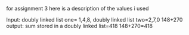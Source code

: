 for assignment 3 here is a description of the values i used


Input: doubly linked list one= 1,4,8, doubly linked list two=2,7,0
148+270
output: sum stored in a doubly linked list=418
148+270=418

